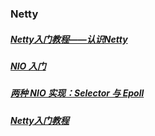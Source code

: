 ### Netty
##### [Netty入门教程——认识Netty][1]
[1]: https://www.jianshu.com/p/b9f3f6a16911

##### [NIO 入门][2]
[2]: https://www.ibm.com/developerworks/cn/education/java/j-nio/j-nio.html#ma


##### [两种 NIO 实现：Selector 与 Epoll][3]
[3]: https://blog.csdn.net/xyls12345/article/details/26576281

##### [Netty入门教程][4]
[4]: https://www.jianshu.com/p/b9f3f6a16911